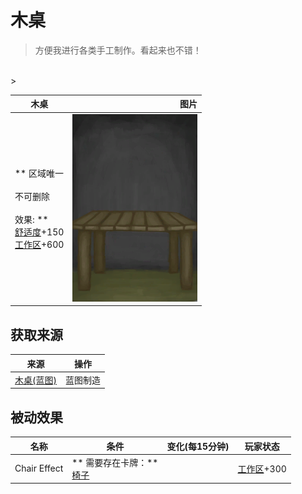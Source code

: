 # 木桌  
> 方便我进行各类手工制作。看起来也不错！  
<br>  
>   
  
  木桌  |   图片   
 ----  |  ----:   
 ** 区域唯一 **<br><br>** 不可删除 **<br><br>** 效果: **<br>[舒适度](Comfort.md)+150<br>[工作区](Workplace.md)+600  |  <img decoding="async" src="Sprite/Table.png" href="a.md" style="max-width:300px;max-height:300px;">   
  
## 获取来源  
来源  |  操作  
----  |  ----  
[木桌(蓝图)](Bp_Table.md)  |  蓝图制造  
## 被动效果  
名称  |  条件  |  变化(每15分钟)  |  玩家状态  
----  |  ----  |  ----  |  ----  
Chair Effect  |  ** 需要存在卡牌：**<br>[椅子](ChairPlaced.md)  |    |  [工作区](Workplace.md)+300  


<script>document.title="木桌 - 卡牌生存百科 Card Survival Wiki";</script>